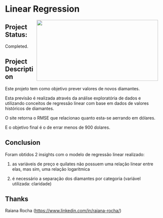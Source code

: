 # Linear Regression

<img align="right" src="https://tse3.mm.bing.net/th?id=OIP.MyN-7gobSbPiDqXMo0WcBgHaED&pid=Api&P=0&w=315&h=173"  width="400" height="200">

## Project Status:

Completed.

## Project Description

Este projeto tem como objetivo prever valores de novos diamantes. 

Esta previsão é realizada através da análise exploratória de dados e utilizando conceitos de regressão linear com base em dados de valores históricos de diamantes.

O site retorna o RMSE que relacionao quanto esta-se aerrando em dólares.

E o objetivo final é o de errar menos de 900 dolares.

## Conclusion

Foram obtidos 2 insights com o modelo de regressão linear realizado:

1) as variáveis de preço e quilates não possuem uma relação linear entre elas, mas sim, uma relação logaritmica

2) é necessário a separação dos diamantes por categoria (variável utilizada: claridade)

## Thanks

Raiana Rocha (https://www.linkedin.com/in/raiana-rocha/)
